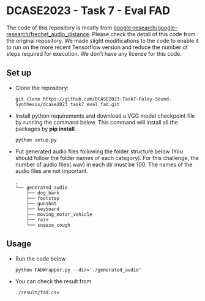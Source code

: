 # DCASE2023 - Task 7 - Eval FAD

The code of this repository is mostly from [google-research/google-research/frechet_audio_distance](https://github.com/google-research/google-research/tree/master/frechet_audio_distance). Please check the detail of this code from the original repository. We made slight modifications to the code to enable it to run on the more recent Tensorflow version and reduce the number of steps required for execution. We don't have any license for this code.

## Set up

* Clone the repository: 

  ```
  git clone https://github.com/DCASE2023-Task7-Foley-Sound-Synthesis/dcase2023_task7_eval_fad.git
  ```
* Install python requirements and download a VGG model checkpoint file by running the command below. This command will install all the packages by **pip install**. 

  ```
  python setup.py
  ```
* Put generated audio files following the folder structure below (You should follow the folder names of each category). For this challenge, the number of audio files(.wav) in each dir must be 100. The names of the audio files are not important.

  ```
  .
  └── generated_audio
      ├── dog_bark
      ├── footstep
      ├── gunshot
      ├── keyboard
      ├── moving_motor_vehicle
      ├── rain
      └── sneeze_cough
  ```
## Usage
* Run the code below
  ```
  python FADWrapper.py --dir='./generated_audio'
  ```
* You can check the result from 
  ```
  ./result/fad.csv
  ```